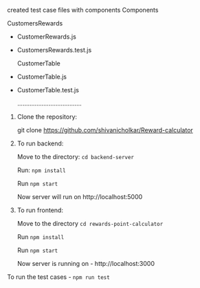 
created test case files with components
Components

   CustomersRewards
 - CustomerRewards.js
 - CustomersRewards.test.js

   CustomerTable
 - CustomerTable.js
 - CustomerTable.test.js

   .....................................

1. Clone the repository:

   git clone https://github.com/shivanicholkar/Reward-calculator

2. To run backend:

    Move to the directory: `cd backend-server`

    Run: `npm install`

    Run  `npm start`

    Now server will run on http://localhost:5000


3. To run frontend:

    Move to the directory `cd rewards-point-calculator`

    Run `npm install`

    Run  `npm start`

    Now server is running on  - http://localhost:3000

To run the test cases - `npm run test`







